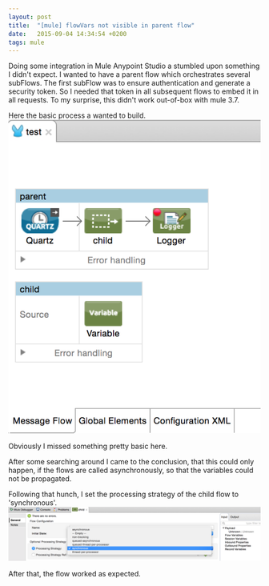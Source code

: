 ```yaml
---
layout: post
title:  "[mule] flowVars not visible in parent flow"
date:   2015-09-04 14:34:54 +0200
tags: mule
---
```

Doing some integration in Mule Anypoint Studio a stumbled upon something I didn't expect.
I wanted to have a parent flow which orchestrates several subFlows. The first subFlow was to ensure authentication and generate a security token. So I needed that token in all subsequent flows to embed it in all requests.
To my surprise, this didn't work out-of-box with mule 3.7.

Here the basic process a wanted to build.
![mule flow](/assets/mule-flow.png)

Obviously I missed something pretty basic here.

After some searching around I came to the conclusion, that this could only happen, if the flows are called asynchronously, so that the variables could not be propagated.

Following that hunch, I set the processing strategy of the child flow to 'synchronous'.
![mule flow processing strategy](/assets/mule-processingStrategy.png)

After that, the flow worked as expected.
